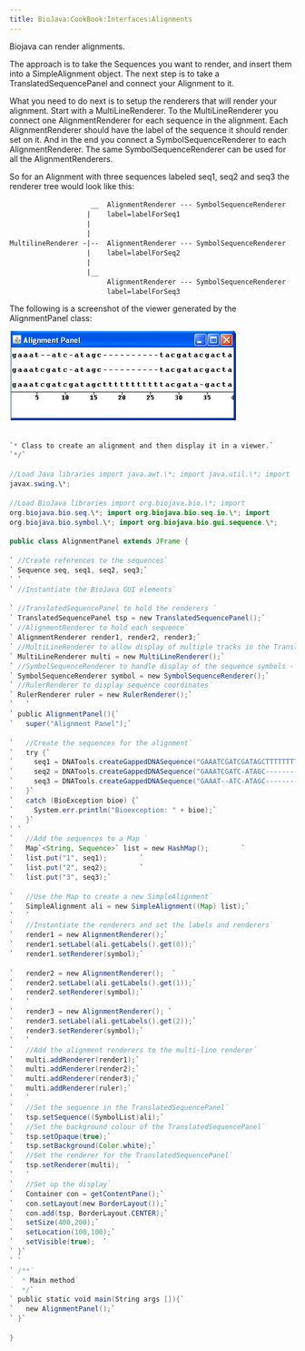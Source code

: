 ```yaml
---
title: BioJava:CookBook:Interfaces:Alignments
---
```


Biojava can render alignments.

The approach is to take the Sequences you want to render, and insert
them into a SimpleAlignment object. The next step is to take a
TranslatedSequencePanel and connect your Alignment to it.

What you need to do next is to setup the renderers that will render your
alignment. Start with a MultiLineRenderer. To the MultiLineRenderer you
connect one AlignmentRenderer for each sequence in the alignment. Each
AlignmentRenderer should have the label of the sequence it should render
set on it. And in the end you connect a SymbolSequenceRenderer to each
AlignmentRenderer. The same SymbolSequenceRenderer can be used for all
the AlignmentRenderers.

So for an Alignment with three sequences labeled seq1, seq2 and seq3 the
renderer tree would look like this:

`                    __  AlignmentRenderer --- SymbolSequenceRenderer`  
`                   |    label=labelForSeq1`  
`                   |`  
`                   |`  
`MultilineRenderer -|--  AlignmentRenderer --- SymbolSequenceRenderer`  
`                   |    label=labelForSeq2`  
`                   |`  
`                   |__`  
`                        AlignmentRenderer --- SymbolSequenceRenderer`  
`                        label=labelForSeq3`

The following is a screenshot of the viewer generated by the
AlignmentPanel class:

![](Alignment.jpg "Alignment.jpg")

```java /\*\*

`* Class to create an alignment and then display it in a viewer.`  
`*/`

//Load Java libraries import java.awt.\*; import java.util.\*; import
javax.swing.\*;

//Load BioJava libraries import org.biojava.bio.\*; import
org.biojava.bio.seq.\*; import org.biojava.bio.seq.io.\*; import
org.biojava.bio.symbol.\*; import org.biojava.bio.gui.sequence.\*;

public class AlignmentPanel extends JFrame {

` //Create references to the sequences`  
` Sequence seq, seq1, seq2, seq3;`  
` `  
` //Instantiate the BioJava GUI elements`  
  
` //TranslatedSequencePanel to hold the renderers `  
` TranslatedSequencePanel tsp = new TranslatedSequencePanel();`  
` //AlignmentRenderer to hold each sequence`  
` AlignmentRenderer render1, render2, render3;`  
` //MultiLineRenderer to allow display of multiple tracks in the TranslatedSequencePanel`  
` MultiLineRenderer multi = new MultiLineRenderer();`  
` //SymbolSequenceRenderer to handle display of the sequence symbols - only one instance is needed`  
` SymbolSequenceRenderer symbol = new SymbolSequenceRenderer();`  
` //RulerRenderer to display sequence coordinates`  
` RulerRenderer ruler = new RulerRenderer();`  
`   `  
` public AlignmentPanel(){`  
`   super("Alignment Panel");`

`   //Create the sequences for the alignment`  
`   try {`  
`     seq1 = DNATools.createGappedDNASequence("GAAATCGATCGATAGCTTTTTTTTTTTACGATA-GACTAGCATTCCGAC", "seq1");`  
`     seq2 = DNATools.createGappedDNASequence("GAAATCGATC-ATAGC----------TACGATACGACTAGCATTCCGAC", "seq2");`  
`     seq3 = DNATools.createGappedDNASequence("GAAAT--ATC-ATAGC----------TACGATACGACTAGCATTCCGAC", "seq3");`  
`   }`  
`   catch (BioException bioe) {`  
`     System.err.println("Bioexception: " + bioe);`  
`   }`  
` `  
`   //Add the sequences to a Map `  
`   Map`<String, Sequence>` list = new HashMap();        `  
`   list.put("1", seq1);        `  
`   list.put("2", seq2);        `  
`   list.put("3", seq3);`

`   //Use the Map to create a new SimpleAlignment`  
`   SimpleAlignment ali = new SimpleAlignment((Map) list);`  
`   `  
`   //Instantiate the renderers and set the labels and renderers`  
`   render1 = new AlignmentRenderer();`  
`   render1.setLabel(ali.getLabels().get(0));`  
`   render1.setRenderer(symbol);`

`   render2 = new AlignmentRenderer();  `  
`   render2.setLabel(ali.getLabels().get(1));`  
`   render2.setRenderer(symbol);`  
`   `  
`   render3 = new AlignmentRenderer(); `  
`   render3.setLabel(ali.getLabels().get(2));`  
`   render3.setRenderer(symbol);`  
`   `  
`   //Add the alignment renderers to the multi-line renderer`  
`   multi.addRenderer(render1);`  
`   multi.addRenderer(render2);`  
`   multi.addRenderer(render3);`  
`   multi.addRenderer(ruler);`  
`   `  
`   //Set the sequence in the TranslatedSequencePanel`  
`   tsp.setSequence((SymbolList)ali);`  
`   //Set the background colour of the TranslatedSequencePanel`  
`   tsp.setOpaque(true);`  
`   tsp.setBackground(Color.white);`  
`   //Set the renderer for the TranslatedSequencePanel`  
`   tsp.setRenderer(multi);  `  
`   `  
`   //Set up the display`  
`   Container con = getContentPane();`  
`   con.setLayout(new BorderLayout());`  
`   con.add(tsp, BorderLayout.CENTER);`  
`   setSize(400,200);`  
`   setLocation(100,100);`  
`   setVisible(true);  `  
` }`  
` `  
` /**`  
`  * Main method`  
`  */`  
` public static void main(String args []){`  
`   new AlignmentPanel();`  
` }`

}

```
